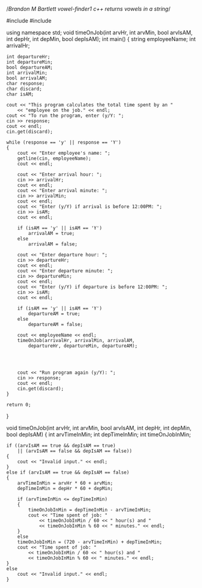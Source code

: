 
/*Brandon M Bartlett
vowel-finder1
c++ returns vowels in a string*/


#include <iostream>
#include <string>

using namespace std;
void timeOnJob(int arvHr, int arvMin, bool arvIsAM,
	int depHr, int depMin, bool depIsAM);
int main()
{
	string employeeName;
	int arrivalHr;

	int departureHr;
	int departureMin;
	bool departureAM;
	int arrivalMin;
	bool arrivalAM;
	char response;
	char discard;
	char isAM;

	cout << "This program calculates the total time spent by an "
		<< "employee on the job." << endl;
	cout << "To run the program, enter (y/Y: ";
	cin >> response;
	cout << endl;
	cin.get(discard);

	while (response == 'y' || response == 'Y')
	{
		cout << "Enter employee's name: ";
		getline(cin, employeeName);
		cout << endl;

		cout << "Enter arrival hour: ";
		cin >> arrivalHr;
		cout << endl;
		cout << "Enter arrival minute: ";
		cin >> arrivalMin;
		cout << endl;
		cout << "Enter (y/Y) if arrival is before 12:00PM: ";
		cin >> isAM;
		cout << endl;

		if (isAM == 'y' || isAM == 'Y')
			arrivalAM = true;
		else
			arrivalAM = false;

		cout << "Enter departure hour: ";
		cin >> departureHr;
		cout << endl;
		cout << "Enter departure minute: ";
		cin >> departureMin;
		cout << endl;
		cout << "Enter (y/Y) if departure is before 12:00PM: ";
		cin >> isAM;
		cout << endl;

		if (isAM == 'y' || isAM == 'Y')
			departureAM = true;
		else
			departureAM = false;

		cout << employeeName << endl;
		timeOnJob(arrivalHr, arrivalMin, arrivalAM,
			departureHr, departureMin, departureAM);

		

		
		cout << "Run program again (y/Y): ";
		cin >> response;
		cout << endl;
		cin.get(discard);
	}

	return 0;
}

void timeOnJob(int arvHr, int arvMin, bool arvIsAM,
	int depHr, int depMin, bool depIsAM)
{
	int arvTimeInMin;
	int depTimeInMin;
	int timeOnJobInMin;

	if ((arvIsAM == true && depIsAM == true)
		|| (arvIsAM == false && depIsAM == false))
	{
		cout << "Invalid input." << endl;
	}
	else if (arvIsAM == true && depIsAM == false)
	{
		arvTimeInMin = arvHr * 60 + arvMin;
		depTimeInMin = depHr * 60 + depMin;

		if (arvTimeInMin <= depTimeInMin)
		{
			timeOnJobInMin = depTimeInMin - arvTimeInMin;
			cout << "Time spent of job: "
				<< timeOnJobInMin / 60 << " hour(s) and "
				<< timeOnJobInMin % 60 << " minutes." << endl;
		}
		else
		timeOnJobInMin = (720 - arvTimeInMin) + depTimeInMin;
		cout << "Time spent of job: "
			<< timeOnJobInMin / 60 << " hour(s) and "
			<< timeOnJobInMin % 60 << " minutes." << endl;
	}
	else 
		cout << "Invalid input." << endl;
	}
